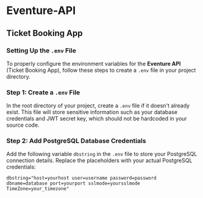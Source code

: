 # Eventure-API

## Ticket Booking App

### Setting Up the `.env` File

To properly configure the environment variables for the **Eventure API** (Ticket Booking App), follow these steps to create a `.env` file in your project directory.

### Step 1: Create a `.env` File

In the root directory of your project, create a `.env` file if it doesn't already exist. This file will store sensitive information such as your database credentials and JWT secret key, which should not be hardcoded in your source code.

### Step 2: Add PostgreSQL Database Credentials

Add the following variable `dbstring` in the `.env` file to store your PostgreSQL connection details. Replace the placeholders with your actual PostgreSQL credentials:

```env
dbstring="host=yourhost user=username password=password dbname=database port=yourport sslmode=yoursslmode TimeZone=your_timezone"
